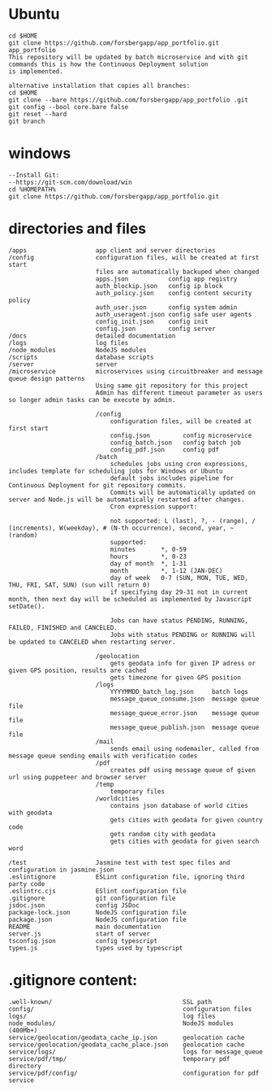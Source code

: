 # Ubuntu
    cd $HOME
	git clone https://github.com/forsbergapp/app_portfolio.git app_portfolio
    This repository will be updated by batch microservice and with git commands this is how the Continuous Deployment solution
    is implemented.

    alternative installation that copies all branches:
    cd $HOME
    git clone --bare https://github.com/forsbergapp/app_portfolio .git
	git config --bool core.bare false
	git reset --hard
	git branch

# windows
    --Install Git: 
    --https://git-scm.com/download/win
    cd %HOMEPATH%
    git clone https://github.com/forsbergapp/app_portfolio.git


# directories and files
    /apps                   app client and server directories
    /config                 configuration files, will be created at first start
                            files are automatically backuped when changed
                            apps.json           config app registry
                            auth_blockip.json   config ip block 
                            auth_policy.json    config content security policy
                            auth_user.json      config system admin
                            auth_useragent.json config safe user agents
                            config_init.json    config init
                            config.json         config server
    /docs                   detailed documentation
    /logs                   log files
    /node_modules           NodeJS modules
    /scripts                database scripts
    /server                 server
    /microservice           microservices using circuitbreaker and message queue design patterns
                            Using same git repository for this project
                            Admin has different timeout parameter as users so longer admin tasks can be execute by admin.

                            /config
                                configuration files, will be created at first start
                                config.json         config microservice
                                config_batch.json   config batch job
                                config_pdf.json     config pdf
                            /batch
                                schedules jobs using cron expressions, includes template for scheduling jobs for Windows or Ubuntu
                                default jobs includes pipeline for Continuous Deployment for git repository commits.
                                Commits will be automatically updated on server and Node.js will be automatically restarted after changes.
                                Cron expression support:
                                
                                not supported: L (last), ?, - (range), / (increments), W(weekday), # (N-th occurrence), second, year, ~ (random)
                                supported:
                                minutes       *, 0-59
                                hours         *, 0-23
                                day of month  *, 1-31
                                month         *, 1-12 (JAN-DEC)
                                day of week   0-7 (SUN, MON, TUE, WED, THU, FRI, SAT, SUN) (sun will return 0)
                                if specifying day 29-31 not in current month, then next day will be scheduled as implemented by Javascript setDate().

                                Jobs can have status PENDING, RUNNING, FAILED, FINISHED and CANCELED.
                                Jobs with status PENDING or RUNNING will be updated to CANCELED when restarting server.

                            /geolocation
                                gets geodata info for given IP adress or given GPS position, results are cached
                                gets timezone for given GPS position
                            /logs
                                YYYYMMDD_batch_log.json     batch logs
                                message_queue_consume.json  message queue file
                                message_queue_error.json    message queue file
                                message_queue_publish.json  message queue file
                            /mail
                                sends email using nodemailer, called from message queue sending emails with verification codes
                            /pdf
                                creates pdf using message queue of given url using puppeteer and browser server
                            /temp
                                temporary files
                            /worldcities
                                contains json database of world cities with geodata
                                gets cities with geodata for given country code
                                gets random city with geodata
                                gets cities with geodata for given search word
                                
    /test                   Jasmine test with test spec files and configuration in jasmine.json
    .eslintignore           ESLint configuration file, ignoring third party code
    .eslintrc.cjs           ESlint configuration file
    .gitignore              git configuration file
    jsdoc.json              config JSDoc 
    package-lock.json       NodeJS configuration file
    package.json            NodeJS configuration file
    README                  main documentation
    server.js               start of server
    tsconfig.json           config typescript
    types.js                types used by typescript

# .gitignore content:
    .well-known/                                    SSL path
    config/					                        configuration files
    logs/					                        log files
    node_modules/			                        NodeJS modules (400Mb+)
    service/geolocation/geodata_cache_ip.json       geolocation cache
    service/geolocation/geodata_cache_place.json    geolocation cache
    service/logs/                                   logs for message_queue
    service/pdf/tmp/		                        temporary pdf directory
    service/pdf/config/                             configuration for pdf service